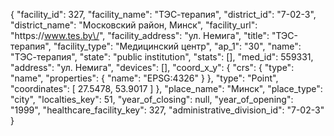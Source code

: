 {
    "facility_id": 327,
    "facility_name": "ТЭС-терапия",
    "district_id": "7-02-3",
    "district_name": "Московский район, Минск",
    "facility_url": "https:\/\/www.tes.by\/",
    "facility_address": "ул. Немига",
    "title": "ТЭС-терапия",
    "facility_type": "Медицинский центр",
    "ap_1": "30",
    "name": "ТЭС-терапия",
    "state": "public institution",
    "stats": [],
    "med_id": 559331,
    "address": "ул. Немига",
    "devices": [],
    "coord_x_y": {
        "crs": {
            "type": "name",
            "properties": {
                "name": "EPSG:4326"
            }
        },
        "type": "Point",
        "coordinates": [
            27.5478,
            53.9017
        ]
    },
    "place_name": "Минск",
    "place_type": "city",
    "localties_key": 51,
    "year_of_closing": null,
    "year_of_opening": "1999",
    "healthcare_facility_key": 327,
    "administrative_division_id": "7-02-3"
}